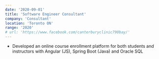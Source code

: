 ```yaml
---
date: '2020-09-01'
title: 'Software Engineer Consultant'
company: 'Consultant'
location: 'Toronto ON'
range: '2020'
# url: 'https://www.facebook.com/canterburyclinic790bay/'
---
```


- Developed an online course enrollment platform for both students and instructors with Angular (JS), Spring Boot (Java) and Oracle SQL
